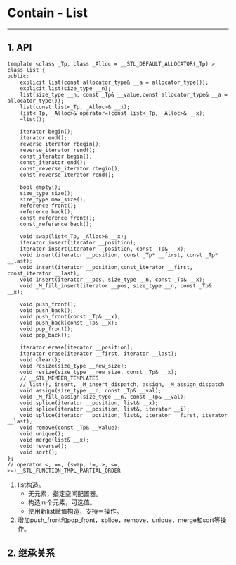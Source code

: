 # Contain - List
---
## 1. API

	template <class _Tp, class _Alloc = __STL_DEFAULT_ALLOCATOR(_Tp) >
	class list {
	public:
		explicit list(const allocator_type& __a = allocator_type());
		explicit list(size_type __n);
		list(size_type __n, const _Tp& __value,const allocator_type& __a = allocator_type());
		list(const list<_Tp, _Alloc>& __x);
		list<_Tp, _Alloc>& operator=(const list<_Tp, _Alloc>& __x);
		~list();

		iterator begin();
		iterator end();
		reverse_iterator rbegin();
		reverse_iterator rend();
		const_iterator begin();
		const_iterator end();
		const_reverse_iterator rbegin();
		const_reverse_iterator rend();

		bool empty();
		size_type size();
		size_type max_size();
		reference front();
		reference back();
		const_reference front();
		const_reference back();

		void swap(list<_Tp, _Alloc>& __x);
		iterator insert(iterator __position);
		iterator insert(iterator __position, const _Tp& __x);
		void insert(iterator __position, const _Tp* __first, const _Tp* __last);
		void insert(iterator __position,const_iterator __first, const_iterator __last);
		void insert(iterator __pos, size_type __n, const _Tp& __x);
		void _M_fill_insert(iterator __pos, size_type __n, const _Tp& __x);

		void push_front();
		void push_back();
		void push_front(const _Tp& __x);
		void push_back(const _Tp& __x);
		void pop_front();
		void pop_back();

		iterator erase(iterator __position);
		iterator erase(iterator __first, iterator __last);
		void clear();
		void resize(size_type __new_size);
		void resize(size_type __new_size, const _Tp& __x);
		// __STL_MEMBER_TEMPLATES
		// list(), insert, _M_insert_dispatch, assign, _M_assign_dispatch
		void assign(size_type __n, const _Tp& __val);
		void _M_fill_assign(size_type __n, const _Tp& __val);
		void splice(iterator __position, list& __x);
		void splice(iterator __position, list&, iterator __i);
		void splice(iterator __position, list&, iterator __first, iterator __last);
		void remove(const _Tp& __value);
		void unique();
		void merge(list& __x);
		void reverse();
		void sort();
	};
	// operator <, ==, (swap, !=, >, <=, >=)__STL_FUNCTION_TMPL_PARTIAL_ORDER

1. list构造。
	* 无元素，指定空间配置器。
	* 构造ｎ个元素，可选值。
	* 使用新list赋值构造，支持＝操作。
2. 增加push_front和pop_front，splice，remove，unique，merge和sort等操作。

## 2. 继承关系
